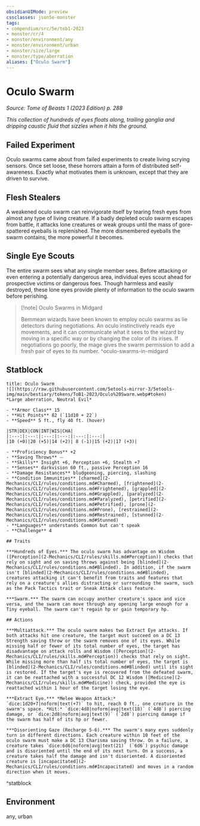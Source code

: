```yaml
---
obsidianUIMode: preview
cssclasses: json5e-monster
tags:
- compendium/src/5e/tob1-2023
- monster/cr/4
- monster/environment/any
- monster/environment/urban
- monster/size/large
- monster/type/aberration
aliases: ["Oculo Swarm"]
---
```

# Oculo Swarm
*Source: Tome of Beasts 1 (2023 Edition) p. 288*  

*This collection of hundreds of eyes floats along, trailing ganglia and dripping caustic fluid that sizzles when it hits the ground.*

## Failed Experiment

Oculo swarms came about from failed experiments to create living scrying sensors. Once set loose, these horrors attain a form of distributed self-awareness. Exactly what motivates them is unknown, except that they are driven to survive.

## Flesh Stealers

A weakened oculo swarm can reinvigorate itself by tearing fresh eyes from almost any type of living creature. If a badly depleted oculo swarm escapes from battle, it attacks lone creatures or weak groups until the mass of gore-spattered eyeballs is replenished. The more dismembered eyeballs the swarm contains, the more powerful it becomes.

## Single Eye Scouts

The entire swarm sees what any single member sees. Before attacking or even entering a potentially dangerous area, individual eyes scout ahead for prospective victims or dangerous foes. Though harmless and easily destroyed, these lone eyes provide plenty of information to the oculo swarm before perishing.

> [!note] Oculo Swarms in Midgard
> 
> Bemmean wizards have been known to employ oculo swarms as lie detectors during negotiations. An oculo instinctively reads eye movements, and it can communicate what it sees to the wizard by moving in a specific way or by changing the color of its irises. If negotiations go poorly, the mage gives the swarm permission to add a fresh pair of eyes to its number.
^oculo-swarms-in-midgard

## Statblock

```ad-statblock
title: Oculo Swarm
![](https://raw.githubusercontent.com/5etools-mirror-3/5etools-img/main/bestiary/tokens/ToB1-2023/Oculo%20Swarm.webp#token)
*Large aberration, Neutral Evil*

- **Armor Class** 15
- **Hit Points** 82 (`11d10 + 22`)
- **Speed** 5 ft., fly 40 ft. (hover)

|STR|DEX|CON|INT|WIS|CHA|
|:---:|:---:|:---:|:---:|:---:|:---:|
|10 (+0)|20 (+5)|14 (+2)| 8 (-1)|15 (+2)|17 (+3)|

- **Proficiency Bonus** +2
- **Saving Throws** ⏤
- **Skills** Insight +6, Perception +6, Stealth +7
- **Senses** darkvision 60 ft., passive Perception 16
- **Damage Resistances** bludgeoning, piercing, slashing
- **Condition Immunities** [charmed](2-Mechanics/CLI/rules/conditions.md#Charmed), [frightened](2-Mechanics/CLI/rules/conditions.md#Frightened), [grappled](2-Mechanics/CLI/rules/conditions.md#Grappled), [paralyzed](2-Mechanics/CLI/rules/conditions.md#Paralyzed), [petrified](2-Mechanics/CLI/rules/conditions.md#Petrified), [prone](2-Mechanics/CLI/rules/conditions.md#Prone), [restrained](2-Mechanics/CLI/rules/conditions.md#Restrained), [stunned](2-Mechanics/CLI/rules/conditions.md#Stunned)
- **Languages** understands Common but can't speak
- **Challenge** 4

## Traits

***Hundreds of Eyes.*** The oculo swarm has advantage on Wisdom ([Perception](2-Mechanics/CLI/rules/skills.md#Perception)) checks that rely on sight and on saving throws against being [blinded](2-Mechanics/CLI/rules/conditions.md#Blinded). In addition, if the swarm isn't [blinded](2-Mechanics/CLI/rules/conditions.md#Blinded), creatures attacking it can't benefit from traits and features that rely on a creature's allies distracting or surrounding the swarm, such as the Pack Tactics trait or Sneak Attack class feature.

***Swarm.*** The swarm can occupy another creature's space and vice versa, and the swarm can move through any opening large enough for a Tiny eyeball. The swarm can't regain hp or gain temporary hp.

## Actions

***Multiattack.*** The oculo swarm makes two Extract Eye attacks. If both attacks hit one creature, the target must succeed on a DC 13 Strength saving throw or the swarm removes one of its eyes. While missing half or fewer of its total number of eyes, the target has disadvantage on attack rolls and Wisdom ([Perception](2-Mechanics/CLI/rules/skills.md#Perception)) checks that rely on sight. While missing more than half its total number of eyes, the target is [blinded](2-Mechanics/CLI/rules/conditions.md#Blinded) until its sight is restored. If the target's eye is recovered from the defeated swarm, it can be reattached with a successful DC 12 Wisdom ([Medicine](2-Mechanics/CLI/rules/skills.md#Medicine)) check, provided the eye is reattached within 1 hour of the target losing the eye.

***Extract Eye.*** *Melee Weapon Attack:* `dice:1d20+7|noform|text(+7)` to hit, reach 0 ft., one creature in the swarm's space. *Hit:* `dice:4d8|noform|avg|text(18)` (`4d8`) piercing damage, or `dice:2d8|noform|avg|text(9)` (`2d8`) piercing damage if the swarm has half of its hp or fewer.

***Disorienting Gaze (Recharge 5-6).*** The swarm's many eyes suddenly turn in different directions. Each creature within 10 feet of the oculo swarm must make a DC 13 Charisma saving throw. On a failure, a creature takes `dice:6d6|noform|avg|text(21)` (`6d6`) psychic damage and is disoriented until the end of its next turn. On a success, a creature takes half the damage and isn't disoriented. A disoriented creature is [incapacitated](2-Mechanics/CLI/rules/conditions.md#Incapacitated) and moves in a random direction when it moves.
```
^statblock

## Environment

any, urban